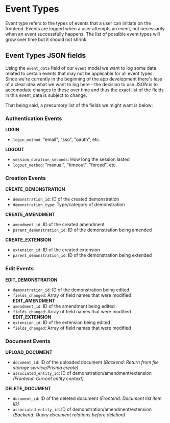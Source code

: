 # Event Types

Event type refers to the types of events that a user can initiate on the frontend. Events are logged when a user attempts an event, not necessarily when an event successfully happens. The list of possible event types will grow over time but it should not shrink.

## Event Types JSON fields

Using the `event_data` field of our `event` model we want to log some data related to certain events that may not be applicable for all event types. Since we're currently in the beginning of the app development there's less of a clear idea what we want to log here - the decision to use JSON is to accomodate changes to these over time and thus the exact list of the fields in this event_data is subject to change.

That being said, a precursory list of the fields we might want is below:

### Authentication Events

**LOGIN**
- `login_method`: "email", "sso", "oauth", etc.

**LOGOUT** 
- `session_duration_seconds`: How long the session lasted
- `logout_method`: "manual", "timeout", "forced", etc.

### Creation Events

**CREATE_DEMONSTRATION**
- `demonstration_id`: ID of the created demonstration
- `demonstration_type`: Type/category of demonstration

**CREATE_AMENDMENT**
- `amendment_id`: ID of the created amendment
- `parent_demonstration_id`: ID of the demonstration being amended

**CREATE_EXTENSION**
- `extension_id`: ID of the created extension
- `parent_demonstration_id`: ID of the demonstration being extended

### Edit Events

**EDIT_DEMONSTRATION**
- `demonstration_id`: ID of the demonstration being edited
- `fields_changed`: Array of field names that were modified
**EDIT_AMENDMENT**
- `amendment_id`: ID of the amendment being edited
- `fields_changed`: Array of field names that were modified
**EDIT_EXTENSION**
- `extension_id`: ID of the extension being edited
- `fields_changed`: Array of field names that were modified

### Document Events

**UPLOAD_DOCUMENT**
- `document_id`: ID of the uploaded document *(Backend: Return from file storage service/Prisma create)*
- `associated_entity_id`: ID of demonstration/amendment/extension *(Frontend: Current entity context)*

**DELETE_DOCUMENT**
- `document_id`: ID of the deleted document *(Frontend: Document list item ID)*
- `associated_entity_id`: ID of demonstration/amendment/extension *(Backend: Query document relations before deletion)*